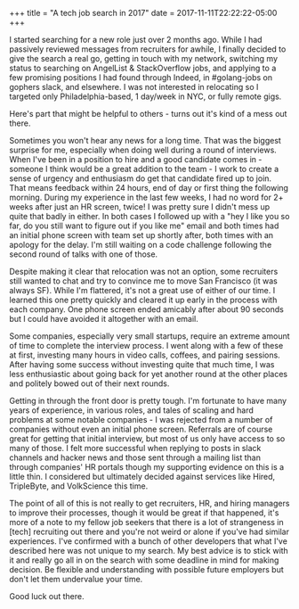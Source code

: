 +++
title = "A tech job search in 2017"
date = 2017-11-11T22:22:22-05:00
+++

I started searching for a new role just over 2 months ago.  While I had passively reviewed messages from recruiters for awhile, I finally decided to give the search a real go, getting in touch with my network, switching my status to searching on AngelList & StackOverflow jobs, and applying to a few promising positions I had found through Indeed, in #golang-jobs on gophers slack, and elsewhere.  I was not interested in relocating so I targeted only Philadelphia-based, 1 day/week in NYC, or fully remote gigs.

Here's part that might be helpful to others - turns out it's kind of a mess out there.

Sometimes you won't hear any news for a long time.  That was the biggest surprise for me, especially when doing well during a round of interviews.  When I've been in a position to hire and a good candidate comes in - someone I think would be a great addition to the team - I work to create a sense of urgency and enthusiasm do get that candidate fired up to join.  That means feedback within 24 hours, end of day or first thing the following morning.  During my experience in the last few weeks, I had no word for 2+ weeks after just an HR screen, twice!  I was pretty sure I didn't mess up quite that badly in either.  In both cases I followed up with a "hey I like you so far, do you still want to figure out if you like me" email and both times had an initial phone screen with team set up shortly after, both times with an apology for the delay.  I'm still waiting on a code challenge following the second round of talks with one of those.

Despite making it clear that relocation was not an option, some recruiters still wanted to chat and try to convince me to move San Francisco (it was always SF).  While I'm flattered, it's not a great use of either of our time.  I learned this one pretty quickly and cleared it up early in the process with each company.  One phone screen ended amicably after about 90 seconds but I could have avoided it altogether with an email.

Some companies, especially very small startups, require an extreme amount of time to complete the interview process.  I went along with a few of these at first, investing many hours in video calls, coffees, and pairing sessions.  After having some success without investing quite that much time, I was less enthusiastic about going back for yet another round at the other places and politely bowed out of their next rounds.

Getting in through the front door is pretty tough.  I'm fortunate to have many years of experience, in various roles, and tales of scaling and hard problems at some notable companies - I was rejected from a number of companies without even an initial phone screen.  Referrals are of course great for getting that initial interview, but most of us only have access to so many of those.  I felt more successful when replying to posts in slack channels and hacker news and those sent through a mailing list than through companies' HR portals though my supporting evidence on this is a little thin.  I considered but ultimately decided against services like Hired, TripleByte, and VolkScience this time.

The point of all of this is not really to get recruiters, HR, and hiring managers to improve their processes, though it would be great if that happened, it's more of a note to my fellow job seekers that there is a lot of strangeness in [tech] recruiting out there and you're not weird or alone if you've had similar experiences.  I've confirmed with a bunch of other developers that what I've described here was not unique to my search.  My best advice is to stick with it and really go all in on the search with some deadline in mind for making decision.  Be flexible and understanding with possible future employers but don't let them undervalue your time.

Good luck out there.
